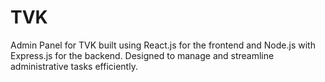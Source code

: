 # TVK
Admin Panel for TVK built using React.js for the frontend and Node.js with Express.js for the backend. Designed to manage and streamline administrative tasks efficiently.

